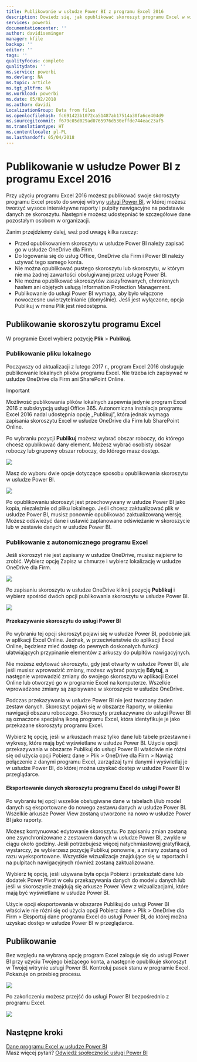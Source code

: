 ```yaml
---
title: Publikowanie w usłudze Power BI z programu Excel 2016
description: Dowiedz się, jak opublikować skoroszyt programu Excel w witrynie usługi Power BI.
services: powerbi
documentationcenter: ''
author: davidiseminger
manager: kfile
backup: ''
editor: ''
tags: ''
qualityfocus: complete
qualitydate: ''
ms.service: powerbi
ms.devlang: NA
ms.topic: article
ms.tgt_pltfrm: NA
ms.workload: powerbi
ms.date: 05/02/2018
ms.author: davidi
LocalizationGroup: Data from files
ms.openlocfilehash: fc691423b1072ca51487ab17514a30fa6ce404d9
ms.sourcegitcommit: f679c05d029ad0765976d530effde744eac23af5
ms.translationtype: HT
ms.contentlocale: pl-PL
ms.lasthandoff: 05/04/2018
---
```

# <a name="publish-to-power-bi-from-excel-2016"></a>Publikowanie w usłudze Power BI z programu Excel 2016
Przy użyciu programu Excel 2016 możesz publikować swoje skoroszyty programu Excel prosto do swojej witryny [usługi Power BI](https://powerbi.microsoft.com), w której możesz tworzyć wysoce interaktywne raporty i pulpity nawigacyjne na podstawie danych ze skoroszytu. Następnie możesz udostępniać te szczegółowe dane pozostałym osobom w organizacji.

Zanim przejdziemy dalej, weź pod uwagę kilka rzeczy:

* Przed opublikowaniem skoroszytu w usłudze Power BI należy zapisać go w usłudze OneDrive dla Firm.
* Do logowania się do usług Office, OneDrive dla Firm i Power BI należy używać tego samego konta.
* Nie można opublikować pustego skoroszytu lub skoroszytu, w którym nie ma żadnej zawartości obsługiwanej przez usługę Power BI.
* Nie można opublikować skoroszytów zaszyfrowanych, chronionych hasłem ani objętych usługą Information Protection Management.
* Publikowanie do usługi Power BI wymaga, aby było włączone nowoczesne uwierzytelnianie (domyślnie). Jeśli jest wyłączone, opcja Publikuj w menu Plik jest niedostępna.

## <a name="to-publish-your-excel-workbook"></a>Publikowanie skoroszytu programu Excel
W programie Excel wybierz pozycję **Plik** > **Publikuj**.

### <a name="local-file-publishing"></a>Publikowanie pliku lokalnego
Począwszy od aktualizacji z lutego 2017 r., program Excel 2016 obsługuje publikowanie lokalnych plików programu Excel. Nie trzeba ich zapisywać w usłudze OneDrive dla Firm ani SharePoint Online.

> [!IMPORTANT]
> Możliwość publikowania plików lokalnych zapewnia jedynie program Excel 2016 z subskrypcją usługi Office 365. Autonomiczna instalacja programu Excel 2016 nadal udostępnia opcję „Publikuj”, która jednak wymaga zapisania skoroszytu Excel w usłudze OneDrive dla Firm lub SharePoint Online.
> 
> 

Po wybraniu pozycji **Publikuj** możesz wybrać obszar roboczy, do którego chcesz opublikować dany element. Możesz wybrać osobisty obszar roboczy lub grupowy obszar roboczy, do którego masz dostęp.

![](media/service-publish-from-excel/pbi_choose_workspace.png)

Masz do wyboru dwie opcje dotyczące sposobu opublikowania skoroszytu w usłudze Power BI.

![](media/service-publish-from-excel/pbi_uploadexport3.png)

Po opublikowaniu skoroszyt jest przechowywany w usłudze Power BI jako kopia, niezależnie od pliku lokalnego. Jeśli chcesz zaktualizować plik w usłudze Power BI, musisz ponownie opublikować zaktualizowaną wersję. Możesz odświeżyć dane i ustawić zaplanowane odświeżanie w skoroszycie lub w zestawie danych w usłudze Power BI.

### <a name="publishing-from-excel-standalone"></a>Publikowanie z autonomicznego programu Excel
Jeśli skoroszyt nie jest zapisany w usłudze OneDrive, musisz najpierw to zrobić. Wybierz opcję Zapisz w chmurze i wybierz lokalizację w usłudze OneDrive dla Firm.

![](media/service-publish-from-excel/pbi_savetoonedrive2.png)

Po zapisaniu skoroszytu w usłudze OneDrive kliknij pozycję **Publikuj** i wybierz spośród dwóch opcji publikowania skoroszytu w usłudze Power BI.

![](media/service-publish-from-excel/pbi_uploadexport2.png)

#### <a name="upload-your-workbook-to-power-bi"></a>Przekazywanie skoroszytu do usługi Power BI
Po wybraniu tej opcji skoroszyt pojawi się w usłudze Power BI, podobnie jak w aplikacji Excel Online. Jednak, w przeciwieństwie do aplikacji Excel Online, będziesz mieć dostęp do pewnych doskonałych funkcji ułatwiających przypinanie elementów z arkuszy do pulpitów nawigacyjnych.

Nie możesz edytować skoroszytu, gdy jest otwarty w usłudze Power BI, ale jeśli musisz wprowadzić zmiany, możesz wybrać pozycję **Edytuj**, a następnie wprowadzić zmiany do swojego skoroszytu w aplikacji Excel Online lub otworzyć go w programie Excel na komputerze. Wszelkie wprowadzone zmiany są zapisywane w skoroszycie w usłudze OneDrive.

Podczas przekazywania w usłudze Power BI nie jest tworzony żaden zestaw danych. Skoroszyt pojawi się w obszarze Raporty, w okienku nawigacji obszaru roboczego. Skoroszyty przekazywane do usługi Power BI są oznaczone specjalną ikoną programu Excel, która identyfikuje je jako przekazane skoroszyty programu Excel.

Wybierz tę opcję, jeśli w arkuszach masz tylko dane lub tabele przestawne i wykresy, które mają być wyświetlane w usłudze Power BI.
Użycie opcji przekazywania w obszarze Publikuj do usługi Power BI właściwie nie różni się od użycia opcji Pobierz dane > Plik > OneDrive dla Firm > Nawiąż połączenie z danymi programu Excel, zarządzaj tymi danymi i wyświetlaj je w usłudze Power BI, do której można uzyskać dostęp w usłudze Power BI w przeglądarce.

#### <a name="export-workbook-data-to-power-bi"></a>Eksportowanie danych skoroszytu programu Excel do usługi Power BI
Po wybraniu tej opcji wszelkie obsługiwane dane w tabelach i/lub model danych są eksportowane do nowego zestawu danych w usłudze Power BI. Wszelkie arkusze Power View zostaną utworzone na nowo w usłudze Power BI jako raporty.

Możesz kontynuować edytowanie skoroszytu. Po zapisaniu zmian zostaną one zsynchronizowane z zestawem danych w usłudze Power BI, zwykle w ciągu około godziny. Jeśli potrzebujesz więcej natychmiastowej gratyfikacji, wystarczy, że wybierzesz pozycję Publikuj ponownie, a zmiany zostaną od razu wyeksportowane. Wszystkie wizualizacje znajdujące się w raportach i na pulpitach nawigacyjnych również zostaną zaktualizowane.

Wybierz tę opcję, jeśli używana była opcja Pobierz i przekształć dane lub dodatek Power Pivot w celu przekazywania danych do modelu danych lub jeśli w skoroszycie znajdują się arkusze Power View z wizualizacjami, które mają być wyświetlane w usłudze Power BI.

Użycie opcji eksportowania w obszarze Publikuj do usługi Power BI właściwie nie różni się od użycia opcji Pobierz dane > Plik > OneDrive dla Firm > Eksportuj dane programu Excel do usługi Power BI, do której można uzyskać dostęp w usłudze Power BI w przeglądarce.

## <a name="publishing"></a>Publikowanie
Bez względu na wybraną opcję program Excel zaloguje się do usługi Power BI przy użyciu Twojego bieżącego konta, a następnie opublikuje skoroszyt w Twojej witrynie usługi Power BI. Kontroluj pasek stanu w programie Excel. Pokazuje on przebieg procesu.

![](media/service-publish-from-excel/pbi_publishingstatus.png)

Po zakończeniu możesz przejść do usługi Power BI bezpośrednio z programu Excel.

![](media/service-publish-from-excel/pbi_gotopbi.png)

## <a name="next-steps"></a>Następne kroki
[Dane programu Excel w usłudze Power BI](service-excel-workbook-files.md)  
Masz więcej pytań? [Odwiedź społeczność usługi Power BI](http://community.powerbi.com/)

